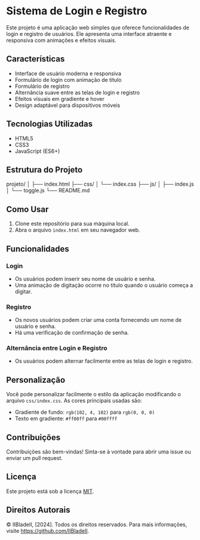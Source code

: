 # Sistema de Login e Registro

Este projeto é uma aplicação web simples que oferece funcionalidades de login e registro de usuários. Ele apresenta uma interface atraente e responsiva com animações e efeitos visuais.

## Características

- Interface de usuário moderna e responsiva
- Formulário de login com animação de título
- Formulário de registro
- Alternância suave entre as telas de login e registro
- Efeitos visuais em gradiente e hover
- Design adaptável para dispositivos móveis

## Tecnologias Utilizadas

- HTML5
- CSS3
- JavaScript (ES6+)

## Estrutura do Projeto

projeto/
│
├── index.html
├── css/
│ └── index.css
├── js/
│ ├── index.js
│ └── toggle.js
└── README.md


## Como Usar

1. Clone este repositório para sua máquina local.
2. Abra o arquivo `index.html` em seu navegador web.

## Funcionalidades

### Login
- Os usuários podem inserir seu nome de usuário e senha.
- Uma animação de digitação ocorre no título quando o usuário começa a digitar.

### Registro
- Os novos usuários podem criar uma conta fornecendo um nome de usuário e senha.
- Há uma verificação de confirmação de senha.

### Alternância entre Login e Registro
- Os usuários podem alternar facilmente entre as telas de login e registro.

## Personalização

Você pode personalizar facilmente o estilo da aplicação modificando o arquivo `css/index.css`. As cores principais usadas são:

- Gradiente de fundo: `rgb(102, 4, 102)` para `rgb(0, 0, 0)`
- Texto em gradiente: `#ff00ff` para `#00ffff`

## Contribuições

Contribuições são bem-vindas! Sinta-se à vontade para abrir uma issue ou enviar um pull request.

## Licença

Este projeto está sob a licença [MIT](https://opensource.org/licenses/MIT).

## Direitos Autorais

© IIBladeII, [2024]. Todos os direitos reservados.
Para mais informações, visite https://github.com/IIBladeII.
